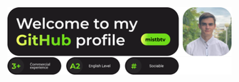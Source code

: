<img src="github_banner.png" alt="Image 1" style="display: inline-block;">
<img src="github_second_banner.png" alt="Image 1" style="display: inline-block;">
